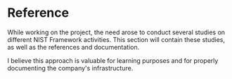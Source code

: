 # Reference

While working on the project, the need arose to conduct several studies on different NIST Framework activities. This section will contain these studies, as well as the references and documentation.

I believe this approach is valuable for learning purposes and for properly documenting the company's infrastructure.

